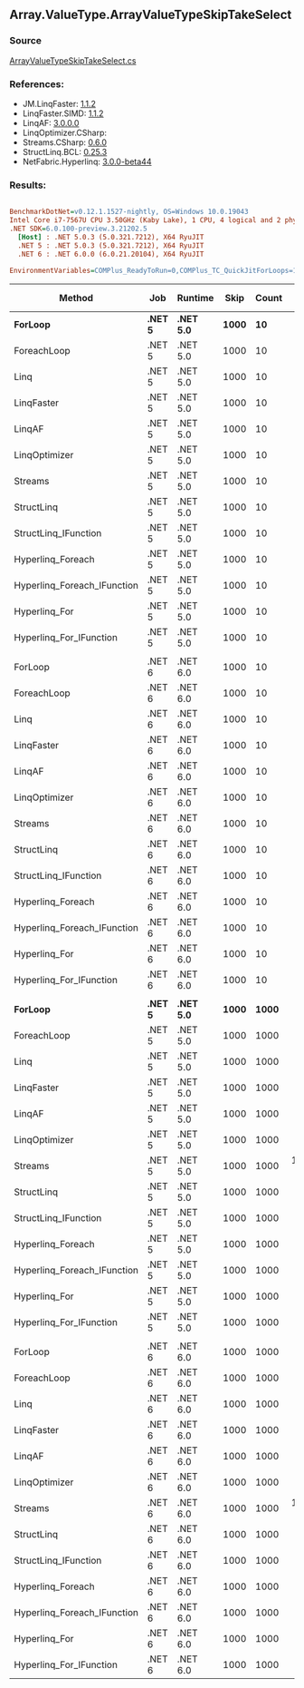 ﻿## Array.ValueType.ArrayValueTypeSkipTakeSelect

### Source
[ArrayValueTypeSkipTakeSelect.cs](../LinqBenchmarks/Array/ValueType/ArrayValueTypeSkipTakeSelect.cs)

### References:
- JM.LinqFaster: [1.1.2](https://www.nuget.org/packages/JM.LinqFaster/1.1.2)
- LinqFaster.SIMD: [1.1.2](https://www.nuget.org/packages/LinqFaster.SIMD/1.0.3)
- LinqAF: [3.0.0.0](https://www.nuget.org/packages/LinqAF/3.0.0.0)
- LinqOptimizer.CSharp: [](https://www.nuget.org/packages/LinqOptimizer.CSharp/)
- Streams.CSharp: [0.6.0](https://www.nuget.org/packages/Streams.CSharp/0.6.0)
- StructLinq.BCL: [0.25.3](https://www.nuget.org/packages/StructLinq.BCL/0.25.3)
- NetFabric.Hyperlinq: [3.0.0-beta44](https://www.nuget.org/packages/NetFabric.Hyperlinq/3.0.0-beta44)

### Results:
``` ini

BenchmarkDotNet=v0.12.1.1527-nightly, OS=Windows 10.0.19043
Intel Core i7-7567U CPU 3.50GHz (Kaby Lake), 1 CPU, 4 logical and 2 physical cores
.NET SDK=6.0.100-preview.3.21202.5
  [Host] : .NET 5.0.3 (5.0.321.7212), X64 RyuJIT
  .NET 5 : .NET 5.0.3 (5.0.321.7212), X64 RyuJIT
  .NET 6 : .NET 6.0.0 (6.0.21.20104), X64 RyuJIT

EnvironmentVariables=COMPlus_ReadyToRun=0,COMPlus_TC_QuickJitForLoops=1,COMPlus_TieredPGO=1  

```
|                      Method |    Job |  Runtime | Skip | Count |         Mean |       Error |       StdDev |       Median |  Ratio | RatioSD |   Gen 0 |   Gen 1 | Gen 2 | Allocated |
|---------------------------- |------- |--------- |----- |------ |-------------:|------------:|-------------:|-------------:|-------:|--------:|--------:|--------:|------:|----------:|
|                     **ForLoop** | **.NET 5** | **.NET 5.0** | **1000** |    **10** |     **164.0 ns** |     **0.41 ns** |      **0.36 ns** |     **164.1 ns** |   **1.00** |    **0.00** |       **-** |       **-** |     **-** |         **-** |
|                 ForeachLoop | .NET 5 | .NET 5.0 | 1000 |    10 |   2,386.4 ns |    24.74 ns |     20.66 ns |   2,379.5 ns |  14.55 |    0.13 |  0.0153 |       - |     - |      32 B |
|                        Linq | .NET 5 | .NET 5.0 | 1000 |    10 |     359.2 ns |     1.96 ns |      1.84 ns |     358.8 ns |   2.19 |    0.01 |  0.1526 |       - |     - |     320 B |
|                  LinqFaster | .NET 5 | .NET 5.0 | 1000 |    10 |     318.5 ns |     4.47 ns |      3.73 ns |     318.1 ns |   1.94 |    0.03 |  0.9522 |       - |     - |   1,992 B |
|                      LinqAF | .NET 5 | .NET 5.0 | 1000 |    10 |   5,328.8 ns |   105.41 ns |    190.07 ns |   5,285.5 ns |  33.29 |    1.15 |       - |       - |     - |         - |
|               LinqOptimizer | .NET 5 | .NET 5.0 | 1000 |    10 |  53,759.9 ns |   251.48 ns |    222.93 ns |  53,839.1 ns | 327.85 |    1.53 | 74.0356 |       - |     - | 155,210 B |
|                     Streams | .NET 5 | .NET 5.0 | 1000 |    10 |   7,773.1 ns |    46.59 ns |     43.58 ns |   7,768.6 ns |  47.41 |    0.32 |  0.5493 |       - |     - |   1,152 B |
|                  StructLinq | .NET 5 | .NET 5.0 | 1000 |    10 |     251.3 ns |     0.82 ns |      0.77 ns |     251.2 ns |   1.53 |    0.01 |  0.0458 |       - |     - |      96 B |
|        StructLinq_IFunction | .NET 5 | .NET 5.0 | 1000 |    10 |     198.9 ns |     0.43 ns |      0.38 ns |     198.8 ns |   1.21 |    0.00 |       - |       - |     - |         - |
|           Hyperlinq_Foreach | .NET 5 | .NET 5.0 | 1000 |    10 |     237.5 ns |     0.77 ns |      0.69 ns |     237.6 ns |   1.45 |    0.01 |       - |       - |     - |         - |
| Hyperlinq_Foreach_IFunction | .NET 5 | .NET 5.0 | 1000 |    10 |     215.2 ns |     0.88 ns |      0.74 ns |     215.1 ns |   1.31 |    0.01 |       - |       - |     - |         - |
|               Hyperlinq_For | .NET 5 | .NET 5.0 | 1000 |    10 |     229.1 ns |     0.54 ns |      0.48 ns |     229.0 ns |   1.40 |    0.00 |       - |       - |     - |         - |
|     Hyperlinq_For_IFunction | .NET 5 | .NET 5.0 | 1000 |    10 |     205.7 ns |     0.67 ns |      0.63 ns |     205.6 ns |   1.25 |    0.00 |       - |       - |     - |         - |
|                             |        |          |      |       |              |             |              |              |        |         |         |         |       |           |
|                     ForLoop | .NET 6 | .NET 6.0 | 1000 |    10 |     164.5 ns |     0.61 ns |      0.57 ns |     164.6 ns |   1.00 |    0.00 |       - |       - |     - |         - |
|                 ForeachLoop | .NET 6 | .NET 6.0 | 1000 |    10 |   1,485.3 ns |     6.07 ns |      5.68 ns |   1,482.7 ns |   9.03 |    0.04 |  0.0153 |       - |     - |      32 B |
|                        Linq | .NET 6 | .NET 6.0 | 1000 |    10 |     317.6 ns |     1.72 ns |      1.61 ns |     317.4 ns |   1.93 |    0.01 |  0.1526 |       - |     - |     320 B |
|                  LinqFaster | .NET 6 | .NET 6.0 | 1000 |    10 |     389.2 ns |     4.98 ns |      4.66 ns |     388.4 ns |   2.37 |    0.03 |  0.9522 |       - |     - |   1,992 B |
|                      LinqAF | .NET 6 | .NET 6.0 | 1000 |    10 |   5,298.1 ns |   105.70 ns |    125.83 ns |   5,337.4 ns |  32.26 |    0.84 |       - |       - |     - |         - |
|               LinqOptimizer | .NET 6 | .NET 6.0 | 1000 |    10 |  50,860.5 ns |   397.83 ns |    332.20 ns |  50,881.6 ns | 309.20 |    2.38 | 70.1904 | 17.1509 |     - | 154,959 B |
|                     Streams | .NET 6 | .NET 6.0 | 1000 |    10 |   7,002.1 ns |    30.66 ns |     28.68 ns |   7,002.7 ns |  42.56 |    0.23 |  0.5493 |       - |     - |   1,152 B |
|                  StructLinq | .NET 6 | .NET 6.0 | 1000 |    10 |     241.4 ns |     0.96 ns |      0.90 ns |     241.4 ns |   1.47 |    0.01 |  0.0458 |       - |     - |      96 B |
|        StructLinq_IFunction | .NET 6 | .NET 6.0 | 1000 |    10 |     207.1 ns |     0.92 ns |      0.72 ns |     207.2 ns |   1.26 |    0.00 |       - |       - |     - |         - |
|           Hyperlinq_Foreach | .NET 6 | .NET 6.0 | 1000 |    10 |     239.0 ns |     0.94 ns |      0.88 ns |     238.7 ns |   1.45 |    0.01 |       - |       - |     - |         - |
| Hyperlinq_Foreach_IFunction | .NET 6 | .NET 6.0 | 1000 |    10 |     215.0 ns |     0.55 ns |      0.51 ns |     215.0 ns |   1.31 |    0.00 |       - |       - |     - |         - |
|               Hyperlinq_For | .NET 6 | .NET 6.0 | 1000 |    10 |     230.7 ns |     0.66 ns |      0.58 ns |     230.7 ns |   1.40 |    0.01 |       - |       - |     - |         - |
|     Hyperlinq_For_IFunction | .NET 6 | .NET 6.0 | 1000 |    10 |     206.1 ns |     0.59 ns |      0.56 ns |     206.2 ns |   1.25 |    0.01 |       - |       - |     - |         - |
|                             |        |          |      |       |              |             |              |              |        |         |         |         |       |           |
|                     **ForLoop** | **.NET 5** | **.NET 5.0** | **1000** |  **1000** |  **16,373.0 ns** |    **63.15 ns** |     **59.07 ns** |  **16,349.1 ns** |   **1.00** |    **0.00** |       **-** |       **-** |     **-** |         **-** |
|                 ForeachLoop | .NET 5 | .NET 5.0 | 1000 |  1000 |  20,898.5 ns |    66.24 ns |     61.96 ns |  20,896.4 ns |   1.28 |    0.01 |       - |       - |     - |      32 B |
|                        Linq | .NET 5 | .NET 5.0 | 1000 |  1000 |  26,214.6 ns |    92.40 ns |     81.91 ns |  26,226.6 ns |   1.60 |    0.01 |  0.1526 |       - |     - |     320 B |
|                  LinqFaster | .NET 5 | .NET 5.0 | 1000 |  1000 |  30,745.5 ns |   165.34 ns |    146.57 ns |  30,728.6 ns |   1.88 |    0.01 | 90.8813 |       - |     - | 192,072 B |
|                      LinqAF | .NET 5 | .NET 5.0 | 1000 |  1000 |  41,814.6 ns |   555.77 ns |    519.86 ns |  41,907.9 ns |   2.55 |    0.03 |       - |       - |     - |         - |
|               LinqOptimizer | .NET 5 | .NET 5.0 | 1000 |  1000 |  87,196.1 ns |   585.54 ns |    547.72 ns |  87,188.9 ns |   5.33 |    0.04 | 96.6797 | 16.1133 |     - | 218,590 B |
|                     Streams | .NET 5 | .NET 5.0 | 1000 |  1000 | 152,261.5 ns | 8,391.35 ns | 24,742.09 ns | 145,427.1 ns |   9.33 |    1.52 |  0.4883 |       - |     - |   1,152 B |
|                  StructLinq | .NET 5 | .NET 5.0 | 1000 |  1000 |  20,380.7 ns |   402.77 ns |    900.84 ns |  20,521.9 ns |   1.19 |    0.04 |  0.0305 |       - |     - |      96 B |
|        StructLinq_IFunction | .NET 5 | .NET 5.0 | 1000 |  1000 |  19,195.9 ns |   278.46 ns |    246.85 ns |  19,149.2 ns |   1.17 |    0.01 |       - |       - |     - |         - |
|           Hyperlinq_Foreach | .NET 5 | .NET 5.0 | 1000 |  1000 |  22,277.4 ns |   432.49 ns |    404.55 ns |  22,329.0 ns |   1.36 |    0.02 |       - |       - |     - |         - |
| Hyperlinq_Foreach_IFunction | .NET 5 | .NET 5.0 | 1000 |  1000 |  19,741.4 ns |   384.12 ns |    457.27 ns |  19,788.9 ns |   1.20 |    0.03 |       - |       - |     - |         - |
|               Hyperlinq_For | .NET 5 | .NET 5.0 | 1000 |  1000 |  21,394.7 ns |   420.80 ns |    484.59 ns |  21,488.8 ns |   1.31 |    0.03 |       - |       - |     - |         - |
|     Hyperlinq_For_IFunction | .NET 5 | .NET 5.0 | 1000 |  1000 |  18,516.9 ns |   302.76 ns |    283.20 ns |  18,463.8 ns |   1.13 |    0.02 |       - |       - |     - |         - |
|                             |        |          |      |       |              |             |              |              |        |         |         |         |       |           |
|                     ForLoop | .NET 6 | .NET 6.0 | 1000 |  1000 |  17,546.6 ns |   171.54 ns |    152.06 ns |  17,574.1 ns |   1.00 |    0.00 |       - |       - |     - |         - |
|                 ForeachLoop | .NET 6 | .NET 6.0 | 1000 |  1000 |  20,244.1 ns |   222.84 ns |    197.54 ns |  20,200.0 ns |   1.15 |    0.02 |       - |       - |     - |      32 B |
|                        Linq | .NET 6 | .NET 6.0 | 1000 |  1000 |  25,548.8 ns |   506.93 ns |  1,214.57 ns |  24,969.0 ns |   1.55 |    0.08 |  0.1526 |       - |     - |     320 B |
|                  LinqFaster | .NET 6 | .NET 6.0 | 1000 |  1000 |  31,699.6 ns |   264.84 ns |    221.16 ns |  31,649.5 ns |   1.80 |    0.02 | 90.8813 |       - |     - | 192,072 B |
|                      LinqAF | .NET 6 | .NET 6.0 | 1000 |  1000 |  42,303.4 ns |   594.02 ns |    463.77 ns |  42,329.3 ns |   2.41 |    0.04 |       - |       - |     - |         - |
|               LinqOptimizer | .NET 6 | .NET 6.0 | 1000 |  1000 |  84,147.9 ns |   498.85 ns |    466.62 ns |  84,041.0 ns |   4.80 |    0.03 | 96.6797 | 16.1133 |     - | 218,342 B |
|                     Streams | .NET 6 | .NET 6.0 | 1000 |  1000 | 113,714.6 ns |   362.04 ns |    338.65 ns | 113,851.7 ns |   6.48 |    0.06 |  0.4883 |       - |     - |   1,154 B |
|                  StructLinq | .NET 6 | .NET 6.0 | 1000 |  1000 |  18,519.0 ns |   106.71 ns |     89.11 ns |  18,510.2 ns |   1.05 |    0.01 |  0.0305 |       - |     - |      96 B |
|        StructLinq_IFunction | .NET 6 | .NET 6.0 | 1000 |  1000 |  17,604.7 ns |    48.83 ns |     45.67 ns |  17,623.1 ns |   1.00 |    0.01 |       - |       - |     - |         - |
|           Hyperlinq_Foreach | .NET 6 | .NET 6.0 | 1000 |  1000 |  19,491.4 ns |    58.16 ns |     54.40 ns |  19,481.7 ns |   1.11 |    0.01 |       - |       - |     - |         - |
| Hyperlinq_Foreach_IFunction | .NET 6 | .NET 6.0 | 1000 |  1000 |  17,344.3 ns |    50.56 ns |     47.30 ns |  17,335.7 ns |   0.99 |    0.01 |       - |       - |     - |         - |
|               Hyperlinq_For | .NET 6 | .NET 6.0 | 1000 |  1000 |  19,708.7 ns |    62.04 ns |     58.03 ns |  19,708.3 ns |   1.12 |    0.01 |       - |       - |     - |         - |
|     Hyperlinq_For_IFunction | .NET 6 | .NET 6.0 | 1000 |  1000 |  17,217.5 ns |    69.92 ns |     61.98 ns |  17,200.1 ns |   0.98 |    0.01 |       - |       - |     - |         - |
